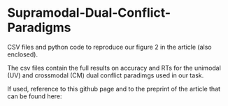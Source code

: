 # Supramodal-Dual-Conflict-Paradigms
CSV files and python code to reproduce our figure 2 in the article (also enclosed). 

The csv files contain the full results on accuracy and RTs for the unimodal (UV) and crossmodal (CM) dual conflict paradimgs used in our task. 

If used, reference to this github page and to the preprint of the article that can be found here:
